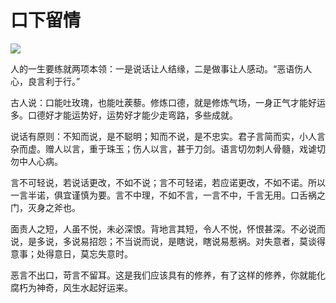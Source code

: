 # 口下留情

![](http://www.yilinzazhi.com/images/yili/yili201407/yili20140744-1-l.jpg)

人的一生要练就两项本领：一是说话让人结缘，二是做事让人感动。“恶语伤人心，良言利于行。” 

古人说：口能吐玫瑰，也能吐蒺藜。修炼口德，就是修炼气场，一身正气才能好运多。口德好才能运势好，运势好才能少走弯路，多些成就。 

说话有原则：不知而说，是不聪明；知而不说，是不忠实。君子言简而实，小人言杂而虚。赠人以言，重于珠玉；伤人以言，甚于刀剑。语言切勿刺人骨髓，戏谑切勿中人心病。 

言不可轻说，若说话更改，不如不说；言不可轻诺，若应诺更改，不如不诺。所以一言半诺，俱宜谨慎为要。言不中理，不如不言，一言不中，千言无用。口舌祸之门，灭身之斧也。 

面责人之短，人虽不悦，未必深恨。背地言其短，令人不悦，怀恨甚深。不必说而说，是多说，多说易招怨；不当说而说，是瞎说，瞎说易惹祸。对失意者，莫谈得意事；处得意日，莫忘失意时。 

恶言不出口，苛言不留耳。这是我们应该具有的修养，有了这样的修养，你就能化腐朽为神奇，风生水起好运来。